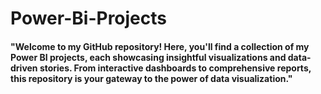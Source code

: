 # Power-Bi-Projects

#### "Welcome to my GitHub repository! Here, you'll find a collection of my Power BI projects, each showcasing insightful visualizations and data-driven stories. From interactive dashboards to comprehensive reports, this repository is your gateway to the power of data visualization." 
